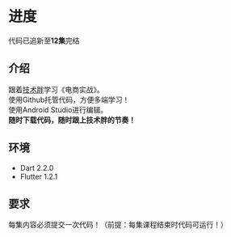 # 进度
代码已追新至**12集**完结  

## 介绍
跟着[技术胖](https://jspang.com/)学习《电商实战》。  
使用Github托管代码，方便多端学习！  
使用Android Studio进行编辑。  
**随时下载代码，随时跟上技术胖的节奏！**  

## 环境
- Dart 2.2.0  
- Flutter 1.2.1  

## 要求
每集内容必须提交一次代码！（前提：每集课程结束时代码可运行！）  

